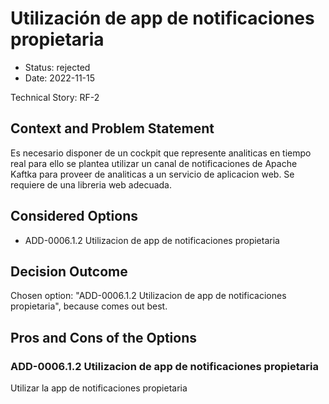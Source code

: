 # Utilización de app de notificaciones propietaria

* Status: rejected
* Date: 2022-11-15

Technical Story: RF-2

## Context and Problem Statement

Es necesario disponer de un cockpit que represente analiticas en tiempo real para ello se plantea utilizar un canal de notificaciones de Apache Kaftka para proveer de analiticas a un servicio de aplicacion web. Se requiere de una libreria web adecuada.

## Considered Options

* ADD-0006.1.2 Utilizacion de app de notificaciones propietaria

## Decision Outcome

Chosen option: "ADD-0006.1.2 Utilizacion de app de notificaciones propietaria", because comes out best.

## Pros and Cons of the Options

### ADD-0006.1.2 Utilizacion de app de notificaciones propietaria

Utilizar la app de notificaciones propietaria